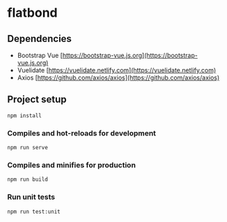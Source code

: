 # flatbond

## Dependencies

- Bootstrap Vue [https://bootstrap-vue.js.org](https://bootstrap-vue.js.org)
- Vuelidate [https://vuelidate.netlify.com](https://vuelidate.netlify.com)
- Axios [https://github.com/axios/axios](https://github.com/axios/axios)


## Project setup
```
npm install
```

### Compiles and hot-reloads for development
```
npm run serve
```

### Compiles and minifies for production
```
npm run build
```


### Run unit tests
```
npm run test:unit
```
